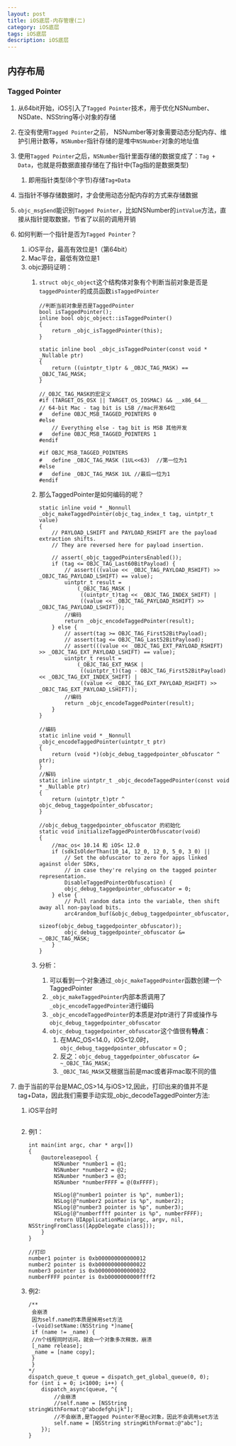 ```yaml
---
layout: post
title: iOS底层-内存管理(二)
category: iOS底层
tags: iOS底层
description: iOS底层
---  
```


## 内存布局

### Tagged Pointer
1. 从64bit开始，iOS引入了`Tagged Pointer`技术，用于优化NSNumber、NSDate、NSString等小对象的存储
2. 在没有使用`Tagged Pointer`之前， NSNumber等对象需要动态分配内存、维护引用计数等，`NSNumber`指针存储的是堆中`NSNumber`对象的地址值
3. 使用`Tagged Pointer`之后，`NSNumber`指针里面存储的数据变成了：`Tag + Data`，也就是将数据直接存储在了指针中(Tag指的是数据类型)
    1. 即用指针类型(8个字节)存储`Tag+Data`
4. 当指针不够存储数据时，才会使用动态分配内存的方式来存储数据
5. `objc_msgSend`能识别`Tagged Pointer`，比如NSNumber的`intValue`方法，直接从指针提取数据，节省了以前的调用开销
6. 如何判断一个指针是否为`Tagged Pointer`？
    1. iOS平台，最高有效位是1（第64bit）
    2. Mac平台，最低有效位是1
    3. objc源码证明：
        1. `struct objc_object`这个结构体对象有个判断当前对象是否是`taggedPointer`的成员函数`isTaggedPointer`
            ```
            //判断当前对象是否是TaggedPointer
            bool isTaggedPointer();
            inline bool objc_object::isTaggedPointer() 
            {
                return _objc_isTaggedPointer(this);
            }
            
            static inline bool _objc_isTaggedPointer(const void * _Nullable ptr)
            {
                return ((uintptr_t)ptr & _OBJC_TAG_MASK) == _OBJC_TAG_MASK;
            }
            
            //_OBJC_TAG_MASK的宏定义
            #if (TARGET_OS_OSX || TARGET_OS_IOSMAC) && __x86_64__
            // 64-bit Mac - tag bit is LSB //mac开发64位
            #   define OBJC_MSB_TAGGED_POINTERS 0
            #else
                // Everything else - tag bit is MSB 其他开发
            #   define OBJC_MSB_TAGGED_POINTERS 1
            #endif
            
            #if OBJC_MSB_TAGGED_POINTERS
            #   define _OBJC_TAG_MASK (1UL<<63)  //第一位为1
            #else
            #   define _OBJC_TAG_MASK 1UL //最后一位为1
            #endif
            ```
        2. 那么TaggedPointer是如何编码的呢？
            
            ```
            static inline void * _Nonnull  _objc_makeTaggedPointer(objc_tag_index_t tag, uintptr_t value)
            {
                // PAYLOAD_LSHIFT and PAYLOAD_RSHIFT are the payload extraction shifts.
                // They are reversed here for payload insertion.
            
                // assert(_objc_taggedPointersEnabled());
                if (tag <= OBJC_TAG_Last60BitPayload) {
                    // assert(((value << _OBJC_TAG_PAYLOAD_RSHIFT) >> _OBJC_TAG_PAYLOAD_LSHIFT) == value);
                    uintptr_t result =
                        (_OBJC_TAG_MASK | 
                         ((uintptr_t)tag << _OBJC_TAG_INDEX_SHIFT) | 
                         ((value << _OBJC_TAG_PAYLOAD_RSHIFT) >> _OBJC_TAG_PAYLOAD_LSHIFT));
                    //编码
                    return _objc_encodeTaggedPointer(result);
                } else {
                    // assert(tag >= OBJC_TAG_First52BitPayload);
                    // assert(tag <= OBJC_TAG_Last52BitPayload);
                    // assert(((value << _OBJC_TAG_EXT_PAYLOAD_RSHIFT) >> _OBJC_TAG_EXT_PAYLOAD_LSHIFT) == value);
                    uintptr_t result =
                        (_OBJC_TAG_EXT_MASK |
                         ((uintptr_t)(tag - OBJC_TAG_First52BitPayload) << _OBJC_TAG_EXT_INDEX_SHIFT) |
                         ((value << _OBJC_TAG_EXT_PAYLOAD_RSHIFT) >> _OBJC_TAG_EXT_PAYLOAD_LSHIFT));
                    //编码
                    return _objc_encodeTaggedPointer(result);
                }
            }
            
            //编码
            static inline void * _Nonnull _objc_encodeTaggedPointer(uintptr_t ptr)
            {
                return (void *)(objc_debug_taggedpointer_obfuscator ^ ptr);
            }
            //解码
            static inline uintptr_t _objc_decodeTaggedPointer(const void * _Nullable ptr)
            {
                return (uintptr_t)ptr ^ objc_debug_taggedpointer_obfuscator;
            }
            
            //objc_debug_taggedpointer_obfuscator 的初始化
            static void initializeTaggedPointerObfuscator(void)
            {
                //mac_os< 10.14 和 iOS< 12.0 
                if (sdkIsOlderThan(10_14, 12_0, 12_0, 5_0, 3_0) ||
                    // Set the obfuscator to zero for apps linked against older SDKs,
                    // in case they're relying on the tagged pointer representation.
                    DisableTaggedPointerObfuscation) {
                    objc_debug_taggedpointer_obfuscator = 0;
                } else {
                    // Pull random data into the variable, then shift away all non-payload bits.
                    arc4random_buf(&objc_debug_taggedpointer_obfuscator,
                                   sizeof(objc_debug_taggedpointer_obfuscator));
                    objc_debug_taggedpointer_obfuscator &= ~_OBJC_TAG_MASK;
                }
            }
            ```
        3. 分析：
            1. 可以看到一个对象通过`_objc_makeTaggedPointer`函数创建一个TaggedPointer
            2. `_objc_makeTaggedPointer`内部本质调用了`_objc_encodeTaggedPointer`进行编码
            3. `_objc_encodeTaggedPointer`的本质是对ptr进行了异或操作与`objc_debug_taggedpointer_obfuscator`
            4. `objc_debug_taggedpointer_obfuscator`这个值很有**特点**：
                1. 在MAC_OS<14.0，iOS<12.0时，`objc_debug_taggedpointer_obfuscator` = 0 ;
                2. 反之：`objc_debug_taggedpointer_obfuscator &= ~_OBJC_TAG_MASK;`
                3. `_OBJC_TAG_MASK`又根据当前是mac或者非mac取不同的值
            
7. 由于当前的平台是MAC_OS>14,与iOS>12,因此，打印出来的值并不是tag+Data，因此我们需要手动实现_objc_decodeTaggedPointer方法:
    1. iOS平台时
        
        ```
        
        ```
    
    1. 例1：
        
        ```
        int main(int argc, char * argv[])
        {
            @autoreleasepool {
                NSNumber *number1 = @1;
                NSNumber *number2 = @2;
                NSNumber *number3 = @3;
                NSNumber *numberFFFF = @(0xFFFF);
                
                NSLog(@"number1 pointer is %p", number1);
                NSLog(@"number2 pointer is %p", number2);
                NSLog(@"number3 pointer is %p", number3);
                NSLog(@"numberffff pointer is %p", numberFFFF);
                return UIApplicationMain(argc, argv, nil, NSStringFromClass([AppDelegate class]));
            }
        }
        
        //打印
        number1 pointer is 0xb000000000000012
        number2 pointer is 0xb000000000000022
        number3 pointer is 0xb000000000000032
        numberFFFF pointer is 0xb0000000000ffff2
        ```
    2. 例2:
        ```
        /**
         会崩溃
         因为self.name的本质是掉用set方法
         -(void)setName:(NSString *)name{
         if (name != _name) {
         //n个线程同时访问，就会一个对象多次释放，崩溃
         [_name release];
         _name = [name copy];
         }
         }
        */
        dispatch_queue_t queue = dispatch_get_global_queue(0, 0);
        for (int i = 0; i<1000; i++) {
            dispatch_async(queue, ^{
                //会崩溃
                //self.name = [NSString stringWithFormat:@"abcdefghijk"];
                //不会崩溃,是Tagged Pointer不是oc对象，因此不会调用set方法
                self.name = [NSString stringWithFormat:@"abc"];
            });
        }
        ```

